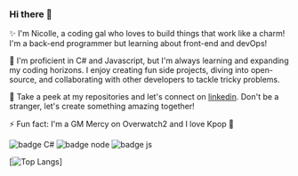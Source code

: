 ### Hi there 👋

✨ I'm Nicolle, a coding gal who loves to build things that work like a charm! I'm a back-end programmer but learning about front-end and devOps!

🌱 I'm proficient in C# and Javascript, but I'm always learning and expanding my coding horizons. I enjoy creating fun side projects, diving into open-source, and collaborating with other developers to tackle tricky problems.

👀 Take a peek at my repositories and let's connect on [linkedin](https://www.linkedin.com/in/ni-colle/). Don't be a stranger, let's create something amazing together!

⚡ Fun fact: I'm a GM Mercy on Overwatch2 and I love Kpop 🎵

![badge C#](https://img.shields.io/badge/C%23-239120?style=for-the-badge&logo=c-sharp&logoColor=white) ![badge node](https://img.shields.io/badge/Node.js-43853D?style=for-the-badge&logo=node.js&logoColor=white) ![badge js](https://img.shields.io/badge/JavaScript-323330?style=for-the-badge&logo=javascript&logoColor=F7DF1E) 

[![Top Langs](https://github-readme-stats.vercel.app/api/top-langs/?username=mizuiish&layout=compact)]

